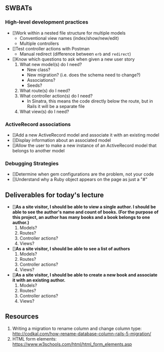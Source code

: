## SWBATs

### High-level development practices
 - []Work within a nested file structure for multiple models
    - Conventional view names (index/show/new/edit)
    - Multiple controllers
 - []Test controller actions with Postman
    - Manual redirect (difference between `erb` and `redirect`)
 - []Know which questions to ask when given a new user story
    1. What new model(s) do I need?
       - New class?
       - New migration? (i.e. does the schema need to change?)
       - Associations?
       - Seeds?
    2. What route(s) do I need?
    3. What controller action(s) do I need?
       - In Sinatra, this means the code directly below the route, but in Rails it will be a separate file
    4. What view(s) do I need?

### ActiveRecord associations
 - []Add a new ActiveRecord model and associate it with an existing model
 - []Display information about an associated model
 - []Allow the user to make a new instance of an ActiveRecord model that belongs to another model

### Debugging Strategies
 - []Determine when gem configurations are the problem, not your code
 - []Understand why a Ruby object appears on the page as just a "#"

## Deliverables for today's lecture
- []**As a site visitor, I should be able to view a single author.  I should be able to see the author's name and count of books. (For the purpose of this project, an author has many books and a book belongs to one author.)**
  1. Models?
  2. Routes?
  3. Controller actions?
  4. Views?
- []**As a site visitor, I should be able to see a list of authors**
  1. Models?
  2. Routes?
  3. Controller actions?
  4. Views?
- []**As a site visitor, I should be able to create a new book and associate it with an existing author.**
   1. Models?
   2. Routes?
   3. Controller actions?
   4. Views?

 ## Resources
 1. Writing a migration to rename column and change column type: http://codkal.com/how-rename-database-column-rails-5-migration/
 2. HTML form elements: https://www.w3schools.com/html/html_form_elements.asp
